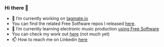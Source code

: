 ### Hi there 👋

- 🔭 I’m currently working on [tagmate.io](https://tagmate.io)
 - You can find the related Free Sotfware repos I released [here](https://github.com/tagmate/).
- 🌱 I’m currently learning electronic music production [using Free Software](https://www.youtube.com/channel/UCAYKj_peyESIMDp5LtHlH2A)
 - You can check my work out [here](soundcloud.com/sychedelix) (not much yet)
- 📫 How to reach me on Linkedin [here](https://www.linkedin.com/in/sychedelix/)
